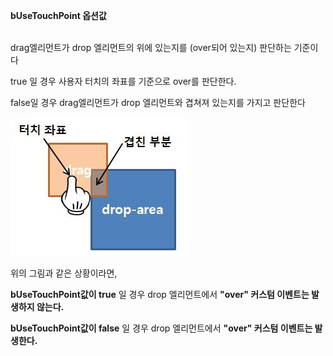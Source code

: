 **bUseTouchPoint 옵션값**<br /><br />

drag엘리먼트가 drop 엘리먼트의 위에 있는지를 (over되어 있는지) 판단하는 기준이다

true 일 경우 사용자 터치의 좌표를 기준으로 over를 판단한다.

false일 경우 drag엘리먼트가 drop 엘리먼트와 겹쳐져 있는지를 가지고 판단한다

![](dropPoint.jpg "")

위의 그림과 같은 상황이라면,

__bUseTouchPoint값이 true__ 일 경우 drop 엘리먼트에서 __"over" 커스텀 이벤트는 발생하지 않는다.__

__bUseTouchPoint값이 false__ 일 경우 drop 엘리먼트에서 __"over" 커스텀 이벤트는 발생한다.__